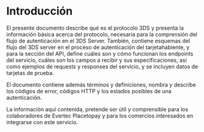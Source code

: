 # Introducción

El presente documento describe qué es el protocolo 3DS y presenta la información básica acerca del protocolo, necesaria para la comprensión del flujo de autenticación en el 3DS Server. 
También, contiene esquemas del flujo del 3DS server en el proceso de autenticación del tarjetahabiente, y para la sección del API, define cuáles son y cómo funcionan los endpoints del servicio, cuáles son los campos a recibir y sus especificaciones, así como ejemplos de requests y responses del servicio, y se incluyen datos de tarjetas de prueba.

El documento contiene además términos y definiciones, nombra y describe los códigos de error, códigos HTTP y los estados posibles de una autenticación.

La información aquí contenida, pretende ser útil y comprensible para los colaboradores de Evertec Placetopay y para los comercios interesados en integrarse con este servicio.
